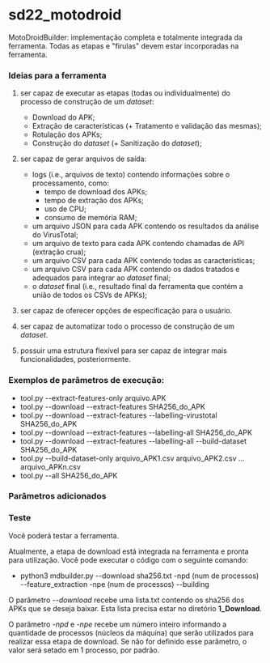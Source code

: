 # sd22_motodroid

MotoDroidBuilder: implementação completa e totalmente integrada da ferramenta. Todas as etapas e "firulas" devem estar incorporadas na ferramenta.

### Ideias para a ferramenta

1) ser capaz de executar as etapas (todas ou individualmente) do processo de construção de um *dataset*:
    -   Download do APK;
    -   Extração de características (+ Tratamento e validação das mesmas);
    -   Rotulação dos APKs;
    -   Construção do *dataset* (+ Sanitização do *dataset*);

2) ser capaz de gerar arquivos de saída:
    -   logs (i.e., arquivos de texto) contendo informações sobre o processamento, como:
        -   tempo de download dos APKs;
        -   tempo de extração dos APKs;
        -   uso de CPU;
        -   consumo de memória RAM;
    -   um arquivo JSON para cada APK contendo os resultados da análise do VirusTotal;
    -   um arquivo de texto para cada APK contendo chamadas de API (extração crua);
    -   um arquivo CSV para cada APK contendo todas as características;
    -   um arquivo CSV para cada APK contendo os dados tratados e adequados para integrar ao *dataset* final;
    -   o *dataset* final (i.e., resultado final da ferramenta que contém a união de todos os CSVs de APKs);

3) ser capaz de oferecer opções de especificação para o usuário.

4) ser capaz de automatizar todo o processo de construção de um *dataset*.

5) possuir uma estrutura flexível para ser capaz de integrar mais funcionalidades, posteriormente.


### Exemplos de parâmetros de execução:

- tool.py --extract-features-only arquivo.APK
- tool.py --download --extract-features SHA256_do_APK
- tool.py --download --extract-features --labelling-virustotal SHA256_do_APK
- tool.py --download --extract-features --labelling-all SHA256_do_APK
- tool.py --download --extract-features --labelling-all --build-dataset SHA256_do_APK
- tool.py --build-dataset-only arquivo_APK1.csv arquivo_APK2.csv ... arquivo_APKn.csv
- tool.py --all SHA256_do_APK


### Parâmetros adicionados



### Teste

Você poderá testar a ferramenta. 

Atualmente, a etapa de download está integrada na ferramenta e pronta para utilização. Você pode executar o código com o seguinte comando:

- python3 mdbuilder.py --download sha256.txt -npd (num de processos) --feature_extraction -npe (num de processos) --building

O parâmetro *--download* recebe uma lista.txt contendo os sha256 dos APKs que se deseja baixar. Esta lista precisa estar no diretório **1_Download**.

O parâmetro *-npd* e -*npe* recebe um número inteiro informando a quantidade de processos (núcleos da máquina) que serão utilizados para realizar essa etapa de download. Se não for definido esse parâmetro, o valor será setado em 1 processo, por padrão.